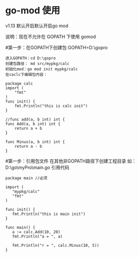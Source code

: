 # go-mod 使用
v1.13 默认开启默认开启go mod

说明：现在不允许在 GOPATH 下使用 gomod


#第一步：在GOPATH下创建包 GOPATH=D:\gopro
```
进入GOPATH：cd D:\gopro
创建包路径： md src/mypkg/calc
初始化mod：go mod init mypkg/calc
在caclc下编辑包内容：

package calc
import (
	"fmt"
)
func init() {
	fmt.Println("this is calc init")
}

//func add(a, b int) int {
func Add(a, b int) int {
	return a + b
}

func Minus(a, b int) int {
	return a - b
}

```
 #第一步：引用包文件
 在其他非GOPATH路径下创建工程目录 如：D:\go\myPro\main.go
 引用代码
 ```
 package main //必须

import (
	"mypkg/calc"
	"fmt"
)

func init() {
	fmt.Println("this is main init")
}

func main() {
	a := calc.Add(10, 20)
	fmt.Println("a = ", a)

	fmt.Println("r = ", calc.Minus(10, 5))
}

 ```
 
